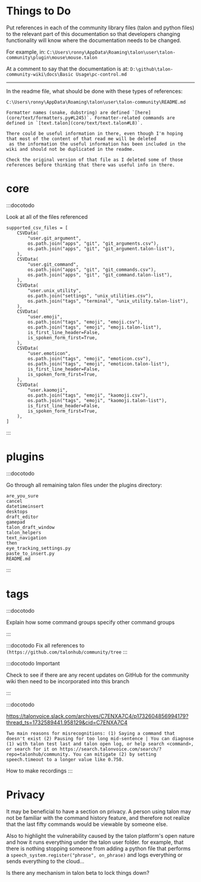 # Things to Do

Put references in each of the community library files (talon and python files) to the relevant part of this documentation
so that developers changing functionality will know where the documentation needs to be changed.

For example, in:
`C:\Users\ronny\AppData\Roaming\talon\user\talon-community\plugin\mouse\mouse.talon`

At a comment to say that the documentation is at:
`D:\github\talon-community-wiki\docs\Basic Usage\pc-control.md`

---

In the readme file, what should be done with these types of references:

```
C:\Users\ronny\AppData\Roaming\talon\user\talon-community\README.md

Formatter names (snake, dubstring) are defined `[here](core/text/formatters.py#L245)`. Formatter-related commands are defined in `[text.talon](core/text/text.talon#L8)`.

There could be useful information in there, even though I'm hoping that most of the content of that read me will be deleted
 as the information the useful information has been included in the wiki and should not be duplicated in the readme.

Check the original version of that file as I deleted some of those references before thinking that there was useful info in there.
```

# core

:::docotodo

Look at all of the files referenced

```
supported_csv_files = [
    CSVData(
        "user.git_argument",
        os.path.join("apps", "git", "git_arguments.csv"),
        os.path.join("apps", "git", "git_argument.talon-list"),
    ),
    CSVData(
        "user.git_command",
        os.path.join("apps", "git", "git_commands.csv"),
        os.path.join("apps", "git", "git_command.talon-list"),
    ),
    CSVData(
        "user.unix_utility",
        os.path.join("settings", "unix_utilities.csv"),
        os.path.join("tags", "terminal", "unix_utility.talon-list"),
    ),
    CSVData(
        "user.emoji",
        os.path.join("tags", "emoji", "emoji.csv"),
        os.path.join("tags", "emoji", "emoji.talon-list"),
        is_first_line_header=False,
        is_spoken_form_first=True,
    ),
    CSVData(
        "user.emoticon",
        os.path.join("tags", "emoji", "emoticon.csv"),
        os.path.join("tags", "emoji", "emoticon.talon-list"),
        is_first_line_header=False,
        is_spoken_form_first=True,
    ),
    CSVData(
        "user.kaomoji",
        os.path.join("tags", "emoji", "kaomoji.csv"),
        os.path.join("tags", "emoji", "kaomoji.talon-list"),
        is_first_line_header=False,
        is_spoken_form_first=True,
    ),
]
```

:::

# plugins

:::docotodo

Go through all remaining talon files under the plugins directory:

```
are_you_sure
cancel
datetimeinsert
desktops
draft_editor
gamepad
talon_draft_window
talon_helpers
text_navigation
then
eye_tracking_settings.py
paste_to_insert.py
README.md
```

:::

# tags

:::docotodo

Explain how some command groups specify other command groups

:::

:::docotodo
Fix all references to `(https://github.com/talonhub/community/tree`
:::

:::docotodo Important

Check to see if there are any recent updates on GitHub for the community wiki then need to be
incorporated into this branch

:::

:::docotodo

https://talonvoice.slack.com/archives/C7ENXA7C4/p1732604856994179?thread_ts=1732589441.958129&cid=C7ENXA7C4

```
Two main reasons for misrecognitions: (1) Saying a command that doesn't exist (2) Pausing for too long mid-sentence | You can diagnose (1) with talon test last and talon open log, or help search <command>, or search for it on https://search.talonvoice.com/search/?repo=talonhub/community. You can mitigate (2) by setting speech.timeout to a longer value like 0.750.
```

How to make recordings
:::

# Privacy


It may be beneficial to have a section on privacy.
A person using talon may not be familiar with the command history feature, and therefore not realize that the last fifty commands
would be viewable by someone else.

Also to highlight the vulnerability caused by the talon platform's open nature and how it runs everything under the
talon user folder. for example, that there is nothing stopping someone from adding a python file that performs a
`speech_system.register("phrase", on_phrase)` and logs everything or sends everything to the cloud...

Is there any mechanism in talon beta to lock things down?



